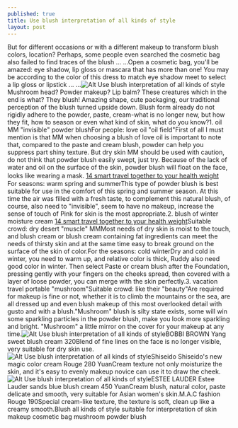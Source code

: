 ```yaml
---
published: true
title: Use blush interpretation of all kinds of style
layout: post
---
```

But for different occasions or with a different makeup to transform blush colors, location? Perhaps, some people even searched the cosmetic bag also failed to find traces of the blush ... ...Open a cosmetic bag, you\'ll be amazed: eye shadow, lip gloss or mascara that has more than one! You may be according to the color of this dress to match eye shadow meet to select a lip gloss or lipstick ... ...![Alt Use blush interpretation of all kinds of style](https://c2.staticflickr.com/2/1548/24406687549_2bee2edcdf.jpg)Mushroom head? Powder makeup? Lip balm? These creatures which in the end is what? They blush! Amazing shape, cute packaging, our traditional perception of the blush turned upside down. Blush form already do not rigidly adhere to the powder, paste, cream-what is no longer new, but how they fit, how to season or even what kind of skin, what do you know?1. oil MM \"invisible\" powder blushFor people: love oil \"oil field\"First of all I must mention is that MM when choosing a blush of love oil is important to note that, compared to the paste and cream blush, powder can help you suppress part shiny texture. But dry skin MM should be used with caution, do not think that powder blush easily swept, just try. Because of the lack of water and oil on the surface of the skin, powder blush will float on the face, looks like wearing a mask. [14 smart travel together to your health weight](https://moshino2016.wordpress.com/2016/01/30/14-smart-travel-together-to-your-health-weight-loss/)　　For seasons: warm spring and summerThis type of powder blush is best suitable for use in the comfort of this spring and summer season. At this time the air was filled with a fresh taste, to complement this natural blush, of course, also need to \"invisible\", seem to have no makeup, increase the sense of touch of Pink for skin is the most appropriate.2. blush of winter moisture cream [14 smart travel together to your health weight](https://moshino2016.wordpress.com/2016/01/30/14-smart-travel-together-to-your-health-weight-loss/)Suitable crowd: dry desert \"muscle\" MMMost needs of dry skin is moist to the touch, and blush cream or blush cream containing fat ingredients can meet the needs of thirsty skin and at the same time easy to break ground on the surface of the skin of color.For the seasons: cold winterDry and cold in winter, you need to warm up, and relative color is thick, Ruddy also need good color in winter. Then select Paste or cream blush after the Foundation, pressing gently with your fingers on the cheeks spread, then covered with a layer of loose powder, you can merge with the skin perfectly.3. vacation travel portable \"mushroom\"Suitable crowd: like their \"beauty\"Are required for makeup is fine or not, whether it is to climb the mountains or the sea, are all dressed up and even blush makeup of this most overlooked detail with gusto and with a blush.\"Mushroom\" blush is silty state exists, some will win some sparkling particles in the powder blush, make you look more sparkling and bright. \"Mushroom\" a little mirror on the cover for your makeup at any time.![Alt Use blush interpretation of all kinds of style](https://c2.staticflickr.com/2/1591/24748128686_1f11e247f9.jpg)BOBBI BROWN Yang sweet blush cream 320Blend of fine lines on the face is no longer visible, very suitable for dry skin use.![Alt Use blush interpretation of all kinds of style](https://c2.staticflickr.com/2/1456/24748135046_79e5191639.jpg)Shiseido Shiseido\'s new magic color cream Rouge 280 YuanCream texture not only moisturize the skin, and it\'s easy to evenly makeup novice can use it to draw the cheek.![Alt Use blush interpretation of all kinds of style](https://c2.staticflickr.com/2/1641/24656556232_03ef3eba27.jpg)ESTEE LAUDER Estee Lauder sands blue blush cream 450 YuanCream blush, natural color, paste delicate and smooth, very suitable for Asian women\'s skin.M.A.C fashion Rouge 190Special cream-like texture, the texture is soft, clean up like a creamy smooth.Blush all kinds of style suitable for interpretation of skin makeup cosmetic bag mushroom powder blush
